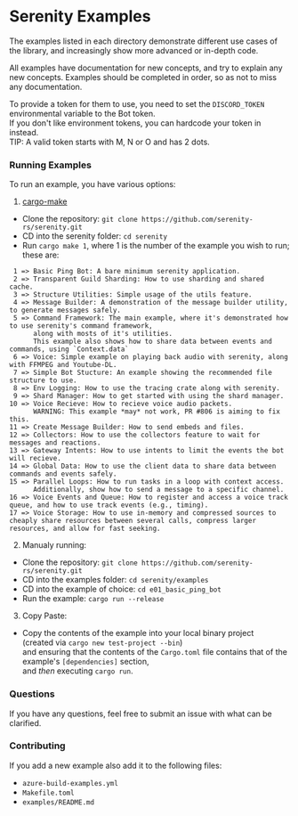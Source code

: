 # Serenity Examples

The examples listed in each directory demonstrate different use cases of the
library, and increasingly show more advanced or in-depth code.

All examples have documentation for new concepts, and try to explain any new
concepts. Examples should be completed in order, so as not to miss any
documentation.

To provide a token for them to use, you need to set the `DISCORD_TOKEN`
environmental variable to the Bot token.\
If you don't like environment tokens, you can hardcode your token in instead.\
TIP: A valid token starts with M, N or O and has 2 dots.

### Running Examples

To run an example, you have various options:

1. [cargo-make](https://lib.rs/crates/cargo-make)
- Clone the repository: `git clone https://github.com/serenity-rs/serenity.git`
- CD into the serenity folder: `cd serenity`
- Run `cargo make 1`, where 1 is the number of the example you wish to run; these are:
```
 1 => Basic Ping Bot: A bare minimum serenity application.
 2 => Transparent Guild Sharding: How to use sharding and shared cache.
 3 => Structure Utilities: Simple usage of the utils feature.
 4 => Message Builder: A demonstration of the message builder utility, to generate messages safely.
 5 => Command Framework: The main example, where it's demonstrated how to use serenity's command framework,
      along with mosts of it's utilities.
      This example also shows how to share data between events and commands, using `Context.data`
 6 => Voice: Simple example on playing back audio with serenity, along with FFMPEG and Youtube-DL.
 7 => Simple Bot Stucture: An example showing the recommended file structure to use.
 8 => Env Logging: How to use the tracing crate along with serenity.
 9 => Shard Manager: How to get started with using the shard manager.
10 => Voice Recieve: How to recieve voice audio packets.
      WARNING: This example *may* not work, PR #806 is aiming to fix this.
11 => Create Message Builder: How to send embeds and files.
12 => Collectors: How to use the collectors feature to wait for messages and reactions.
13 => Gateway Intents: How to use intents to limit the events the bot will recieve.
14 => Global Data: How to use the client data to share data between commands and events safely.
15 => Parallel Loops: How to run tasks in a loop with context access.
      Additionally, show how to send a message to a specific channel.
16 => Voice Events and Queue: How to register and access a voice track queue, and how to use track events (e.g., timing).
17 => Voice Storage: How to use in-memory and compressed sources to cheaply share resources between several calls, compress larger resources, and allow for fast seeking.
```

2. Manualy running:
- Clone the repository: `git clone https://github.com/serenity-rs/serenity.git`
- CD into the examples folder: `cd serenity/examples`
- CD into the example of choice: `cd e01_basic_ping_bot`
- Run the example: `cargo run --release`

3. Copy Paste:
- Copy the contents of the example into your local binary project\
(created via `cargo new test-project --bin`)\
and ensuring that the contents of the `Cargo.toml` file
contains that of the example's `[dependencies]` section,\
and _then_ executing `cargo run`.

### Questions

If you have any questions, feel free to submit an issue with what can be
clarified.

### Contributing

If you add a new example also add it to the following files:
- `azure-build-examples.yml`
- `Makefile.toml`
- `examples/README.md`
